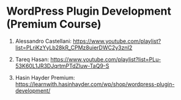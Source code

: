 # WordPress Plugin Development (Premium Course)

1. Alessandro Castellani: https://www.youtube.com/playlist?list=PLriKzYyLb28kR_CPMz8uierDWC2y3znI2

2. Tareq Hasan: https://www.youtube.com/playlist?list=PLu-53K60L1JR3DJqrtmPTdZluw-TaQ9-S 

3. Hasin Hayder Premium: https://learnwith.hasinhayder.com/wp/shop/wordpress-plugin-development/
